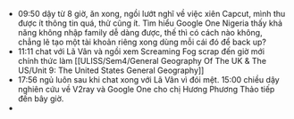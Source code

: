 - 09:50 dậy từ 8 giờ, ăn xong, ngồi lướt nghĩ về việc xiên Capcut, mình thu được ít thông tin quá, thử cũng ít. Tìm hiểu Google One Nigeria thấy khả năng không nhập family dễ dàng được, thế thì có cách nào không, chẳng lẽ tạo một tài khoản riêng xong dùng mỗi cái đó để back up?
- 11:11 chat với Lã Vân và ngồi xem Screaming Fog scrap đến giờ mới chính thức làm [[ULISS/Sem4/General Geography Of The UK & The US/Unit 9: The United States General Geography]]
- 17:56 ngủ luôn sau khi chat xong với Lã Vân vì đói mệt. 15:00 chiều dậy nghiên cứu về V2ray và Google One cho chị Hương Phương Thảo tiếp đến bây giờ.
-